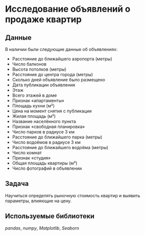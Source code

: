 # Исследование объявлений о продаже квартир

## Данные

В наличии были следующие данные об объявлениях:
- Расстояние до ближайшего аэропорта (метры)  
- Число балконов  
- Высота потолков (метры)  
- Расстояние до центра города (метры)  
- Сколько дней объявление было размещено  
- Дата публикации объявления  
- Этаж  
- Всего этажей в доме  
- Признак «апартаменты»  
- Площадь кухни (м²)  
- Цена на момент снятия с публикации  
- Жилая площадь (м²)  
- Название населённого пункта  
- Признак «свободная планировка»  
- Число парков в радиусе 3 км  
- Расстояние до ближайшего парка (метры)  
- Число водоёмов в радиусе 3 км  
- Расстояние до ближайшего водоёма (метры)  
- Число комнат  
- Признак «студия»  
- Общая площадь квартиры (м²)  
- Число фотографий в объявлении  

## Задача

Научиться определять рыночную стоимость квартир и выявить параметры, влияющие на цену.

## Используемые библиотеки

*pandas*, *numpy*, *Matplotlib*, *Seaborn*
